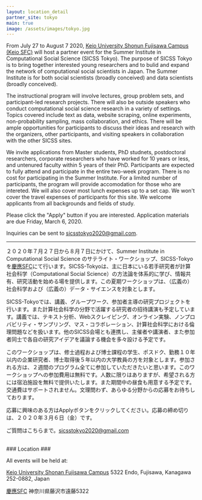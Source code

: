 ```yaml
---
layout: location_detail
partner_site: tokyo
main: true
image: /assets/images/tokyo.jpg
---
```


From July 27 to August 7 2020, [Keio University Shonun Fujisawa Campus (Keio SFC)](https://www.sfc.keio.ac.jp/en/) will host a partner event for the Summer Institute in Computational Social Science (SICSS Tokyo). The purpose of SICSS Tokyo is to bring together interested young researchers and to bulid and expand the network of computational social scientists in Japan. The Summer Institute is for both social scientists (broadly conceived) and data scientists (broadly conceived).

The instructional program will involve lectures, group problem sets, and participant-led research projects. There will also be outside speakers who conduct computational social science research in a variety of settings. Topics covered include text as data, website scraping, online experiments, non-probability sampling, mass collaboration, and ethics. There will be ample opportunities for participants to discuss their ideas and research with the organizers, other participants, and visiting speakers in collaboration with the other SICSS sites.

We invite applications from Master students, PhD studnets, postdoctoral researchers, corporate researchers who have worked for 10 years or less, and untenured faculty within 5 years of their PhD. Participants are expected to fully attend and participate in the entire two-week program. There is no cost for participating in the Summer Institute. For a limited number of participants, the program will provide accomodation for those who are intereted. We will also cover most lunch expenses up to a set cap. We won't cover the travel expenses of participants for this site. We welcome applicants from all backgrounds and fields of study.

Please click the "Apply" button if you are interested. Application materials are due Friday, March 6, 2020.

Inquiries can be sent to sicsstokyo2020@gmail.com.

---

２０２０年７月２７日から８月７日にかけて、Summer Institute in Computational Social Science のサテライト・ワークショップ、SICSS-Tokyoを[慶應SFC](https://www.sfc.keio.ac.jp/)にて行います。SICSS-Tokyoは、主に日本にいる若手研究者が計算社会科学（Computational Social Science）の方法論を体系的に学び、情報共有、研究活動を始める場を提供します。この夏期ワークショップは、（広義の）社会科学および（広義の）データ・サイエンスを対象とします。

SICSS-Tokyoでは、講義、グループワーク、参加者主導の研究プロジェクトを行います。また計算社会科学の分野で活躍する研究者の招待講演も予定しています。講義では、テキスト分析、Webスクレイピング、オンライン実験、ノンプロバビリティ・サンプリング、マス・コラボレーション、計算社会科学における倫理問題などを扱います。他のSICSS会場とも連携し、主催者や講演者、また参加者同士で各自の研究アイデアを議論する機会を多々設ける予定です。

このワークショップは、修士過程および博士課程の学生、ポスドク、勤務１０年以内の企業研究者、博士取得後５年以内の大学教員の方を対象とします。参加される方は、２週間のプログラム全てに参加していただきたいと思います。このワークショップへの参加費用は無料です。人数に限りはありますが、希望される方には宿泊施設を無料で提供いたします。また期間中の昼食も用意する予定です。交通費はサポートされません。文理問わず、あらゆる分野からの応募をお待ちしております。

応募に興味のある方はApplyボタンをクリックしてください。応募の締め切りは、２０２０年３月６日（金）です。

ご質問はこちらまで。sicsstokyo2020@gmail.com

<br />
### Location
### <a name="location"></a>

All events will be held at:

[Keio University Shonan Fujisawa Campus](https://www.sfc.keio.ac.jp/en/)
5322 Endo, Fujisawa, Kanagawa 252-0882, Japan

[慶應SFC](https://www.sfc.keio.ac.jp/)
神奈川県藤沢市遠藤5322